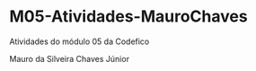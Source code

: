 # M05-Atividades-MauroChaves
 Atividades do módulo 05 da Codefico

 Mauro da Silveira Chaves Júnior
